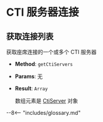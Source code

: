 # CTI 服务器连接

## 获取连接列表

获取座席连接的一个或多个 CTI 服务器

-   **Method**: `getCtiServers`

-   **Params**: 无

-   **Result**: `Array`

    数组元素是 [CtiServer][] 对象

[CtiServer]: ../types/cti_server.md

--8<-- "includes/glossary.md"

